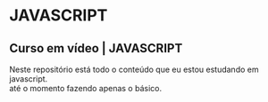 # JAVASCRIPT

## Curso em vídeo | JAVASCRIPT
<!--! Este conteúdo é do canal curso em video -->

Neste repositório está todo o conteúdo que eu estou 
estudando em javascript.<br>até o momento fazendo apenas o 
básico.



